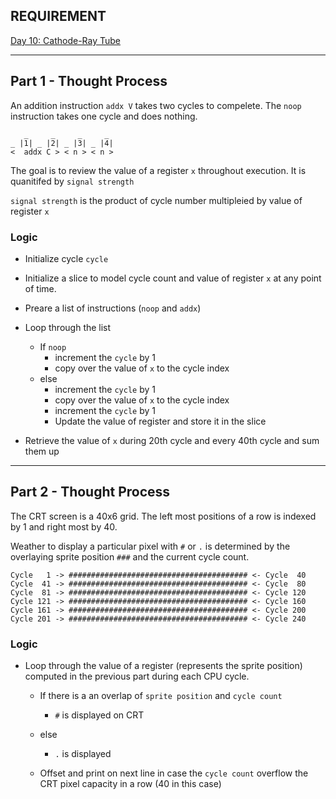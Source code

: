 
## REQUIREMENT

[Day 10: Cathode-Ray Tube](https://adventofcode.com/2022/day/10)

---
## Part 1 - Thought Process

An addition instruction `addx V` takes two cycles to compelete.
The `noop` instruction takes one cycle and does nothing. 

```
   _     _     _     _ 
_ |1| _ |2| _ |3| _ |4|
<  addx C > < n > < n >

```

The goal is to review the value of a register `x` throughout execution. It is quanitifed by `signal strength` 

`signal strength` is the product of cycle number multipleied by value of register `x`

### Logic

- Initialize cycle `cycle`
- Initialize a slice to model cycle count and value of register `x` at any point of time.

- Preare a list of instructions (`noop` and `addx`)
- Loop through the list
    - If `noop`
        - increment the `cycle` by 1
        - copy over the value of `x` to the cycle index
    - else 
        - increment the `cycle` by 1
        - copy over the value of `x` to the cycle index
        - increment the `cycle` by 1
        - Update the value of register and store it in the slice


- Retrieve the value of `x` during 20th cycle and every 40th cycle and sum them up



---
## Part 2 - Thought Process

The CRT screen is a 40x6 grid. The left most positions of a row is indexed by 1 and right most by 40.

Weather to display a particular pixel with `#` or `.` is determined by the overlaying sprite position `###` and the current cycle count. 


```
Cycle   1 -> ######################################## <- Cycle  40
Cycle  41 -> ######################################## <- Cycle  80
Cycle  81 -> ######################################## <- Cycle 120
Cycle 121 -> ######################################## <- Cycle 160
Cycle 161 -> ######################################## <- Cycle 200
Cycle 201 -> ######################################## <- Cycle 240
```

### Logic

- Loop through the value of a register (represents the sprite position) computed in the previous part during each CPU cycle.
    - If there is a an overlap of `sprite position` and `cycle count`
        - `#` is displayed on CRT
    - else 
        - `.` is displayed

    - Offset and print on next line in case the `cycle count` overflow the CRT pixel capacity in a row (40 in this case)


